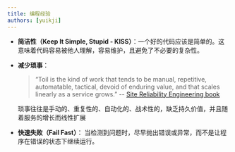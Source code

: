 ```yaml
---
title: 编程经验
authors: [yuikji]
---
```


* **简洁性（Keep It Simple, Stupid - KISS）**：一个好的代码应该是简单的。这意味着代码容易被他人理解，容易维护，且避免了不必要的复杂性。
 
 
* **减少琐事**：
    > “Toil is the kind of work that tends to be manual, repetitive, automatable, 
    > tactical, devoid of enduring value, and that scales linearly as a service grows.”
    >   -- [Site Reliability Engineering book](https://sre.google/sre-book/eliminating-toil/)
    
    琐事往往是手动的、重复性的、自动化的、战术性的，缺乏持久价值，并且随着服务的增长而线性扩展


* **快速失败（Fail Fast）**： 
当检测到问题时，尽早抛出错误或异常，而不是让程序在错误的状态下继续运行。



